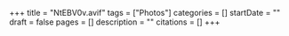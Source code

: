 +++
title = "NtEBV0v.avif"
tags = ["Photos"]
categories = []
startDate = ""
draft = false
pages = []
description = ""
citations = []
+++

